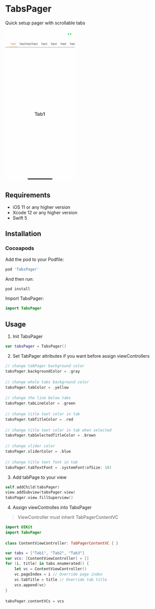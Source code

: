 # TabsPager
Quick setup pager with scrollable tabs

<img src="./Example/Source/TabsPagerDemo.gif" alt="demo" width="220"/>


## Requirements
- iOS 11 or any higher version
- Xcode 12 or any higher version
- Swift 5

## Installation

### Cocoapods
Add the pod to your Podfile:
```ruby
pod 'TabsPager'
```

And then run:
```ruby
pod install
```
Import TabsPager:
```swift
import TabsPager
```

## Usage

1. Init TabsPager
```swift
var tabsPager = TabsPager()
```
2. Set TabPager attributes if you want before assign viewControllers
```swift
// change tabPager background color
tabsPager.backgroundColor = .gray

// change whole tabs background color
tabsPager.tabColor = .yellow

// change the line below tabs
tabsPager.tabLineColor = .green

// change title text color in tab
tabsPager.tabTitleColor = .red

// change title text color in tab when selected
tabsPager.tabSelectedTitleColor = .brown

// change slider color
tabsPager.sliderColor = .blue

// change title text font in tab
tabsPager.tabTextFont = .systemFont(ofSize: 18)
```
3. Add tabPage to your view
```swift
self.addChild(tabsPager)
view.addSubview(tabsPager.view)
tabsPager.view.fillSuperview()
```

4. Assign viewControlles into TabsPager
> ViewController must inherit TabPagerContentVC
```swift
import UIKit
import TabsPager

class ContentViewController: TabPagerContentVC { }

```

```swift
var tabs = ["Tab1", "Tab2", "Tab3"]
var vcs: [ContentViewController] = []
for (i, title) in tabs.enumerated() {
    let vc = ContentViewController()
    vc.pageIndex = i // Override page index
    vc.tabTitle = title // Override tab title
    vcs.append(vc)
}

tabsPager.contentVCs = vcs
```
